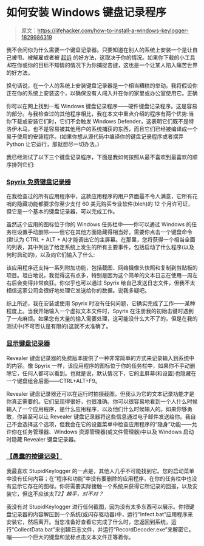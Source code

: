# 如何安装 Windows 键盘记录程序

> 原文：<https://lifehacker.com/how-to-install-a-windows-keylogger-1829986319>

我不会问你为什么需要一个键盘记录器。只要知道在别人的系统上安装一个是让自己被甩、被解雇或者被 [起诉](https://blogs.findlaw.com/blotter/2017/07/can-i-be-arrested-for-installing-keylogging-software.html) 的好方法，这取决于你的情况。如果你下载的小工具*和*在你或你的目标不知情的情况下为你捕捉击键，这也是一个让某人陷入痛苦世界的好方法。



换句话说，在一个人的系统上安装键盘记录器是一个相当糟糕的举动。我将假设你正在你的系统上安装这个，以确保没有人闯入并在你的家里或办公室使用它。正确

你可以在网上找到一堆 Windows 键盘记录程序——硬件键盘记录程序。这是容易的部分。与我检查过的其他程序相比，我在本文中重点介绍的程序有两个优势:当你下载或安装它们时，它们不会触发 Windows Defender，这表明它们既不是特洛伊木马，也不是容易被其他用户的系统捕获的东西，而且它们已经被编译成一个易于使用的安装程序。(如果你想从源代码中编译你的键盘记录程序或者摆弄 Python 让它运行，那就想尽一切办法。)

我已经测试了以下三个键盘记录程序，下面是我如何按照从最不喜欢到最喜欢的顺序排列它们:

### [Spyrix 免费键盘记录器](http://www.spyrix.com/download.php)

在我检查过的所有应用程序中，这款应用程序的用户界面最不令人满意，它所有花哨的隐藏功能都要求你至少支付 60 美元购买专业软件(bleh)的 12 个月许可证，但它是一个基本的键盘记录器，可以完成工作。

虽然这个应用的图标位于你的 Windows 任务栏中——你可以通过 Windows 的任务栏设置手动删除——但它在其他方面隐藏得相当好，需要你点击一个键盘命令(默认为 CTRL + ALT + A)才能调出它的主屏幕。在那里，您将获得一个相当全面的列表，其中列出了给定系统上发生的所有主要事件，包括启动了什么程序(以及何时启动的)，以及向它们输入了什么:

该应用程序还支持一系列附加功能，包括截图、网络摄像头快照和复制到剪贴板的项目。坦白地说，我觉得这有点多，特别是因为这个简单的文本日志在使用一周左右后会变得非常疯狂。你似乎也可以通过 Spyrix 给自己发送日志文件，但我不太相信这家公司会很好地处理它发送给你的数据。说我多疑吧。

综上所述，我在安装或使用 Spyrix 时没有任何问题，它确实完成了工作——某种程度上。当我开始输入一个虚拟文本文件时，Spyrix 在注册我的初始击键时遇到了一点麻烦。如果您有大量的输入需要处理，这可能没什么大不了的，但是在我的测试中(不可否认是有限的)这就不太准确了。

### [显示键盘记录器](https://www.logixoft.com/en-us/index)

Revealer 键盘记录器的免费版本提供了一种非常简单的方式来记录输入到系统中的内容。像 Spyrix 一样，该应用程序的图标位于你的任务栏中，如果你不手动删除它，任何人都可以看到。也就是说，默认情况下，它的主屏幕(和设置)也隐藏在一个键盘组合后面——CTRL+ALT+F9。

Revealer 键盘记录器还可以在运行时拍摄截图，但我认为它的文本记录功能才是你真正需要的。它们呈现得很好，也很准确。你可以很容易地看到一个人什么时候输入了一个应用程序，是什么应用程序，以及他们什么时候输入的。如果你够勇敢，你甚至可以让 Revealer 键盘记录器将这些信息通过电子邮件发送给你。我自己不会选择这个选项，但我会在它的设置菜单中检查应用程序的“隐身”功能——允许你在任务管理器、Windows 资源管理器(或文件管理器)中以及 Windows 启动时隐藏 Revealer 键盘记录器。

### [【愚蠢的按键记录】](https://github.com/MinhasKamal/StupidKeylogger)

我最喜欢 StupidKeylogger 的一点是，其他人几乎不可能找到它。您的启动菜单中没有任何内容；在“程序和功能”中没有要删除的应用程序，在你的任务栏中也没有显示它存在的图标。你将需要实际接触一个系统来获得它所记录的回报，以及安装它，但这不应该太*T2】棘手，对不对？*

我没有对 StupidKeylogger 进行任何截图，因为没有太多东西可以展示。你把键盘记录器的内容解压到一个系统(或闪存驱动器)中，运行“Infect.bat”应用程序来安装它，然后离开。当您准备好查看它完成了什么时，您返回到系统，运行“CollectData.bat”来创建日志文件，并运行“RecordDecoder.exe”来解密它。嘣——一个巨大的键盘和鼠标点击文本文件正等着你。